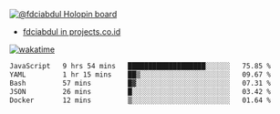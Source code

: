 [![@fdciabdul Holopin board](https://holopin.io/api/user/board?user=fdciabdul)](https://holopin.io/@fdciabdul)

- [fdciabdul in projects.co.id](https://projects.co.id/public/browse_users/view/496e26/fdciabdul)



[![wakatime](https://wakatime.com/badge/user/87646243-158a-4241-a3cb-668e1fa2dbb8.svg)](https://wakatime.com/@87646243-158a-4241-a3cb-668e1fa2dbb8)
<!--START_SECTION:waka-->

```txt
JavaScript   9 hrs 54 mins   ███████████████████░░░░░░   75.85 %
YAML         1 hr 15 mins    ██▒░░░░░░░░░░░░░░░░░░░░░░   09.67 %
Bash         57 mins         █▓░░░░░░░░░░░░░░░░░░░░░░░   07.31 %
JSON         26 mins         █░░░░░░░░░░░░░░░░░░░░░░░░   03.42 %
Docker       12 mins         ▒░░░░░░░░░░░░░░░░░░░░░░░░   01.64 %
```

<!--END_SECTION:waka-->

